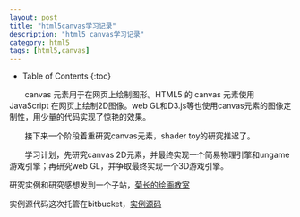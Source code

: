 ```yaml
---
layout: post
title: "html5canvas学习记录"
description: "html5 canvas学习记录"
category: html5
tags: [html5,canvas]
---
```


* Table of Contents
{:toc}

&#160; &#160; &#160; &#160;canvas 元素用于在网页上绘制图形。HTML5 的 canvas 元素使用 JavaScript 在网页上绘制2D图像。web GL和D3.js等也使用canvas元素的图像定制性，用少量的代码实现了惊艳的效果。

&#160; &#160; &#160; &#160;接下来一个阶段着重研究canvas元素，shader toy的研究推迟了。

<!-- more -->

&#160; &#160; &#160; &#160;学习计划，先研究canvas 2D元素，并最终实现一个简易物理引擎和ungame游戏引擎；再研究web GL，并争取最终实现一个3D游戏引擎。

研究实例和研究感想发到一个子站，[菊长的绘画教室](http://aicdg.com/html5canvas/)

实例源代码这次托管在bitbucket，[实例源码](https://bitbucket.org/AICDG/h5canvasdemo)

